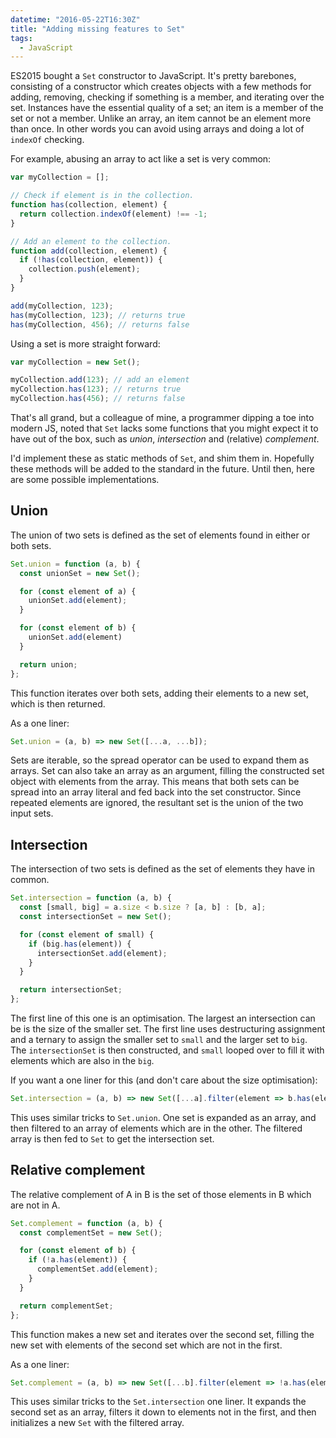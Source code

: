 ```yaml
---
datetime: "2016-05-22T16:30Z"
title: "Adding missing features to Set"
tags:
  - JavaScript
---
```

ES2015 bought a `Set` constructor to JavaScript. It's pretty barebones,
consisting of a constructor which creates objects with a few methods for adding,
removing, checking if something is a member, and iterating over the set.
Instances have the essential quality of a set; an item is a member of the set or
not a member. Unlike an array, an item cannot be an element more than once. In
other words you can avoid using arrays and doing a lot of `indexOf` checking.

For example, abusing an array to act like a set is very common:

```javascript
var myCollection = [];

// Check if element is in the collection.
function has(collection, element) {
  return collection.indexOf(element) !== -1;
}

// Add an element to the collection.
function add(collection, element) {
  if (!has(collection, element)) {
    collection.push(element);
  }
}

add(myCollection, 123);
has(myCollection, 123); // returns true
has(myCollection, 456); // returns false
```

Using a set is more straight forward:

```javascript
var myCollection = new Set();

myCollection.add(123); // add an element
myCollection.has(123); // returns true
myCollection.has(456); // returns false
```

That's all grand, but a colleague of mine, a programmer dipping a toe into
modern JS, noted that `Set` lacks some functions that you might expect it to
have out of the box, such as _union_, _intersection_ and (relative)
_complement_.

I'd implement these as static methods of `Set`, and shim them in. Hopefully
these methods will be added to the standard in the future. Until then, here are
some possible implementations.

## Union

The union of two sets is defined as the set of elements found in either or both
sets.

```javascript
Set.union = function (a, b) {
  const unionSet = new Set();

  for (const element of a) {
    unionSet.add(element);
  }

  for (const element of b) {
    unionSet.add(element)
  }

  return union;
};
```

This function iterates over both sets, adding their elements to a new set, which
is then returned.

As a one liner:

```javascript
Set.union = (a, b) => new Set([...a, ...b]);
```

Sets are iterable, so the spread operator can be used to expand them as arrays.
Set can also take an array as an argument, filling the constructed set object
with elements from the array. This means that both sets can be spread into an
array literal and fed back into the set constructor. Since repeated elements are
ignored, the resultant set is the union of the two input sets.

## Intersection

The intersection of two sets is defined as the set of elements they have in
common.

```javascript
Set.intersection = function (a, b) {
  const [small, big] = a.size < b.size ? [a, b] : [b, a];
  const intersectionSet = new Set();

  for (const element of small) {
    if (big.has(element)) {
      intersectionSet.add(element);
    }
  }

  return intersectionSet;
};
```

The first line of this one is an optimisation. The largest an intersection can
be is the size of the smaller set. The first line uses destructuring assignment
and a ternary to assign the smaller set to `small` and the larger set to `big`.
The `intersectionSet` is then constructed, and `small` looped over to fill it
with elements which are also in the `big`.

If you want a one liner for this (and don't care about the size optimisation):

```javascript
Set.intersection = (a, b) => new Set([...a].filter(element => b.has(element)));
```

This uses similar tricks to `Set.union`. One set is expanded as an array, and
then filtered to an array of elements which are in the other. The filtered array
is then fed to `Set` to get the intersection set.

## Relative complement

The relative complement of A in B is the set of those elements in B which are
not in A.

```javascript
Set.complement = function (a, b) {
  const complementSet = new Set();

  for (const element of b) {
    if (!a.has(element)) {
      complementSet.add(element);
    }
  }

  return complementSet;
};
```

This function makes a new set and iterates over the second set, filling the new
set with elements of the second set which are not in the first.

As a one liner:

```javascript
Set.complement = (a, b) => new Set([...b].filter(element => !a.has(element)));
```

This uses similar tricks to the `Set.intersection` one liner. It expands the
second set as an array, filters it down to elements not in the first, and then
initializes a new `Set` with the filtered array.
